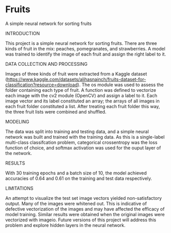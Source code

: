 # Fruits
A simple neural network for sorting fruits

INTRODUCTION

This project is a simple neural network for sorting fruits. There are three kinds of fruit in the mix: peaches, pomegranates, and strawberries. A model was trained to identify the image of each fruit and assign the right label to it.

DATA COLLECTION AND PROCESSING

Images of  three kinds of fruit were extracted from a Kaggle dataset (https://www.kaggle.com/datasets/alihasnainch/fruits-dataset-for-classification?resource=download). The os module was used to assess the folder containing each type of fruit. A function was defined to vectorize each image with the cv2 module (OpenCV) and assign a label to it. Each image vector and its label constituted an array; the arrays of all images in each fruit folder constituted a list. After treating each fruit folder this way, the three fruit lists were combined and shuffled. 

MODELING

The data was split into training and testing data, and a simple neural network was built and trained with the training data. As this is a single-label multi-class classifcation problem, categorical crossentropy was the loss function of choice, and softmax activation was used for the ouput layer of the network.

RESULTS

With 30 training epochs and a batch size of 10, the model achieved accuracies of 0.64 and 0.61 on the training and test data respectively.

LIMITATIONS

An attempt to visualize the test set image vectors yielded non-satisfactory output. Many of the images were whitened out. This is indicative of defective vectorization of the images and may have affected the efficacy of model training. Similar results were obtained when the original images were vectorized with imageio. Future versions of this project will address this problem and explore hidden layers in the neural network. 
